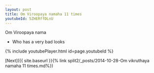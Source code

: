```yaml
---
layout: post
title: Om Viroopaya namaha 11 times
youtubeId: 5ZHERffDLnU
---
```

 
 
Om Viroopaya nama 
 
 -  Who has a very bad looks 
 
  
 
  
 
 
 
 
 
 


{% include youtubePlayer.html id=page.youtubeId %}
 
[Next]({{ site.baseurl }}{% link  split2/_posts/2014-10-28-Om vikruthaya namaha 11 times.md%})
 
